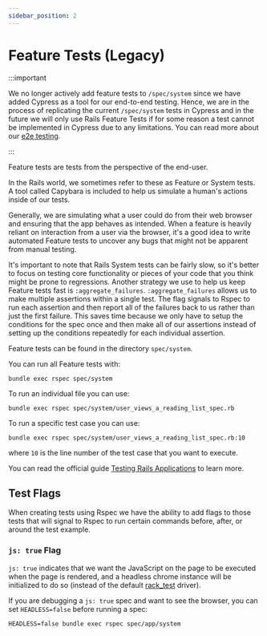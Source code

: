 ```yaml
---
sidebar_position: 2
---
```


# Feature Tests (Legacy)

:::important

We no longer actively add feature tests to `/spec/system` since we have added Cypress as a tool for our end-to-end testing. Hence, we are in the process of replicating the current `/spec/system` tests in Cypress and in the future we will only use Rails Feature Tests if for some reason a test cannot be implemented in Cypress due to any limitations. You can read more about our [e2e testing](types/e2e-tests.md).

:::

Feature tests are tests from the perspective of the end-user.

In the Rails world, we sometimes refer to these as Feature or System tests. A
tool called Capybara is included to help us simulate a human's actions inside of
our tests.

Generally, we are simulating what a user could do from their web browser and
ensuring that the app behaves as intended. When a feature is heavily reliant on
interaction from a user via the browser, it's a good idea to write automated
Feature tests to uncover any bugs that might not be apparent from manual
testing.

It's important to note that Rails System tests can be fairly slow, so it's
better to focus on testing core functionality or pieces of your code that you
think might be prone to regressions. Another strategy we use to help us keep
Feature tests fast is `:aggregate_failures`. `:aggregate_failures` allows us
to make multiple assertions within a single test. The flag signals to Rspec to
run each assertion and then report all of the failures back to us rather than
just the first failure. This saves time because we only have to setup the
conditions for the spec once and then make all of our assertions instead of
setting up the conditions repeatedly for each individual assertion.

Feature tests can be found in the directory `spec/system`.

You can run all Feature tests with:

```shell
bundle exec rspec spec/system
```

To run an individual file you can use:

```shell
bundle exec rspec spec/system/user_views_a_reading_list_spec.rb
```

To run a specific test case you can use:

```shell
bundle exec rspec spec/system/user_views_a_reading_list_spec.rb:10
```

where `10` is the line number of the test case that you want to execute.

You can read the official guide
[Testing Rails Applications](https://guides.rubyonrails.org/testing.html#system-testing)
to learn more.

## Test Flags

When creating tests using Rspec we have the ability to add flags to those tests
that will signal to Rspec to run certain commands before, after, or around the
test example.

### `js: true` Flag

`js: true` indicates that we want the JavaScript on the page to be executed when
the page is rendered, and a headless chrome instance will be initialized to do
so (instead of the default
[rack_test](https://github.com/teamcapybara/capybara#racktest) driver).

If you are debugging a `js: true` spec and want to see the browser, you can set
`HEADLESS=false` before running a spec:

```shell
HEADLESS=false bundle exec rspec spec/app/system
```
